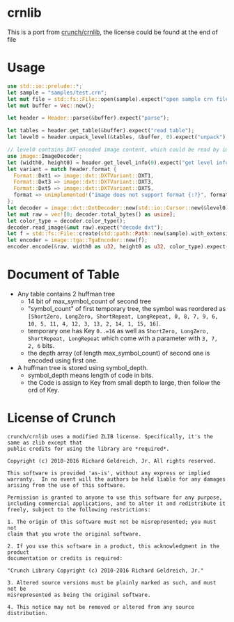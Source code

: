 crnlib
========
This is a port from [crunch/crnlib](https://github.com/BinomialLLC/crunch), the license could be found at the end of file

Usage
========
```rust
use std::io::prelude::*;
let sample = "samples/test.crn";
let mut file = std::fs::File::open(sample).expect("open sample crn file");
let mut buffer = Vec::new();

let header = Header::parse(&buffer).expect("parse");

let tables = header.get_table(&buffer).expect("read table");
let level0 = header.unpack_level(&tables, &buffer, 0).expect("unpack");

// level0 contains DXT encoded image content, which could be read by image
use image::ImageDecoder;
let (width0, height0) = header.get_level_info(0).expect("get level info");
let variant = match header.format {
  Format::Dxt1 => image::dxt::DXTVariant::DXT1,
  Format::Dxt3 => image::dxt::DXTVariant::DXT3,
  Format::Dxt5 => image::dxt::DXTVariant::DXT5,
  format => unimplemented!("image does not support format {:?}", format),
};
let decoder = image::dxt::DxtDecoder::new(std::io::Cursor::new(&level0), width0 as u32, height0 as u32, variant).expect("new image");
let mut raw = vec![0; decoder.total_bytes() as usize];
let color_type = decoder.color_type();
decoder.read_image(&mut raw).expect("decode dxt");
let f = std::fs::File::create(std::path::Path::new(sample).with_extension("tga")).expect("create sample tga file");
let encoder = image::tga::TgaEncoder::new(f);
encoder.encode(&raw, width0 as u32, height0 as u32, color_type).expect("encode tga");
```

Document of Table
========
* Any table contains 2 huffman tree
    * 14 bit of max_symbol_count of second tree
    * "symbol_count" of first temporary tree, the symbol was reordered as `[ShortZero, LongZero, ShortRepeat, LongRepeat, 0, 8, 7, 9, 6, 10, 5, 11, 4, 12, 3, 13, 2, 14, 1, 15, 16]`.
    * temporary one has Key `0..=16` as well as `ShortZero, LongZero, ShortRepeat, LongRepeat` which come with a parameter with `3, 7, 2, 6` bits.
    * the depth array (of length max_symbol_count) of second one is encoded using first one.
* A huffman tree is stored using symbol_depth.
    * symbol_depth means length of code in bits.
    * the Code is assign to Key from small depth to large, then follow the ord of Key.

License of Crunch
========
```
crunch/crnlib uses a modified ZLIB license. Specifically, it's the same as zlib except that
public credits for using the library are *required*.

Copyright (c) 2010-2016 Richard Geldreich, Jr. All rights reserved.

This software is provided 'as-is', without any express or implied
warranty.  In no event will the authors be held liable for any damages
arising from the use of this software.

Permission is granted to anyone to use this software for any purpose,
including commercial applications, and to alter it and redistribute it
freely, subject to the following restrictions:

1. The origin of this software must not be misrepresented; you must not
claim that you wrote the original software.

2. If you use this software in a product, this acknowledgment in the product
documentation or credits is required:

"Crunch Library Copyright (c) 2010-2016 Richard Geldreich, Jr."

3. Altered source versions must be plainly marked as such, and must not be
misrepresented as being the original software.

4. This notice may not be removed or altered from any source distribution.
```
